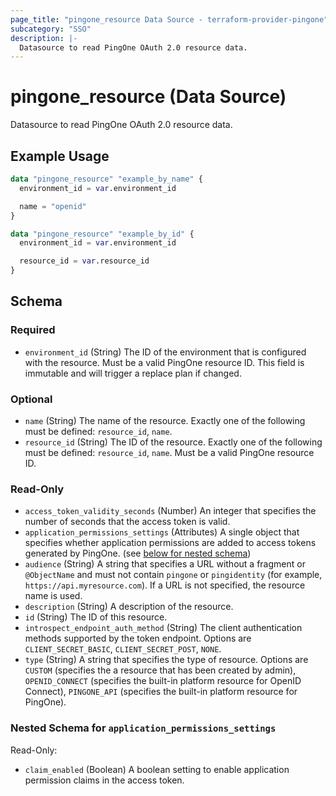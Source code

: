 ```yaml
---
page_title: "pingone_resource Data Source - terraform-provider-pingone"
subcategory: "SSO"
description: |-
  Datasource to read PingOne OAuth 2.0 resource data.
---
```


# pingone_resource (Data Source)

Datasource to read PingOne OAuth 2.0 resource data.

## Example Usage

```terraform
data "pingone_resource" "example_by_name" {
  environment_id = var.environment_id

  name = "openid"
}

data "pingone_resource" "example_by_id" {
  environment_id = var.environment_id

  resource_id = var.resource_id
}
```

<!-- schema generated by tfplugindocs -->
## Schema

### Required

- `environment_id` (String) The ID of the environment that is configured with the resource.  Must be a valid PingOne resource ID.  This field is immutable and will trigger a replace plan if changed.

### Optional

- `name` (String) The name of the resource.  Exactly one of the following must be defined: `resource_id`, `name`.
- `resource_id` (String) The ID of the resource.  Exactly one of the following must be defined: `resource_id`, `name`.  Must be a valid PingOne resource ID.

### Read-Only

- `access_token_validity_seconds` (Number) An integer that specifies the number of seconds that the access token is valid.
- `application_permissions_settings` (Attributes) A single object that specifies whether application permissions are added to access tokens generated by PingOne. (see [below for nested schema](#nestedatt--application_permissions_settings))
- `audience` (String) A string that specifies a URL without a fragment or `@ObjectName` and must not contain `pingone` or `pingidentity` (for example, `https://api.myresource.com`). If a URL is not specified, the resource name is used.
- `description` (String) A description of the resource.
- `id` (String) The ID of this resource.
- `introspect_endpoint_auth_method` (String) The client authentication methods supported by the token endpoint.  Options are `CLIENT_SECRET_BASIC`, `CLIENT_SECRET_POST`, `NONE`.
- `type` (String) A string that specifies the type of resource.  Options are `CUSTOM` (specifies the a resource that has been created by admin), `OPENID_CONNECT` (specifies the built-in platform resource for OpenID Connect), `PINGONE_API` (specifies the built-in platform resource for PingOne).

<a id="nestedatt--application_permissions_settings"></a>
### Nested Schema for `application_permissions_settings`

Read-Only:

- `claim_enabled` (Boolean) A boolean setting to enable application permission claims in the access token.
